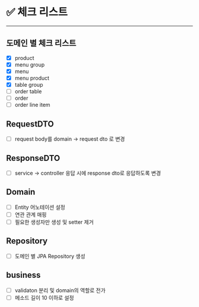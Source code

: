 # ✅ 체크 리스트

---

## 도메인 별 체크 리스트
- [x] product
- [x] menu group
- [x] menu
- [x] menu product
- [x] table group
- [ ] order table
- [ ] order
- [ ] order line item

## RequestDTO
- [ ] request body를 domain -> request dto 로 변경

## ResponseDTO
- [ ] service -> controller 응답 시에 response dto로 응답하도록 변경 

## Domain
- [ ] Entity 어노테이션 설정
- [ ] 연관 관계 매핑
- [ ] 필요한 생성자만 생성 및 setter 제거

## Repository
- [ ] 도메인 별 JPA Repository 생성

## business
- [ ] validaton 분리 및 domain의 역할로 전가
- [ ] 메소드 길이 10 이하로 설정
